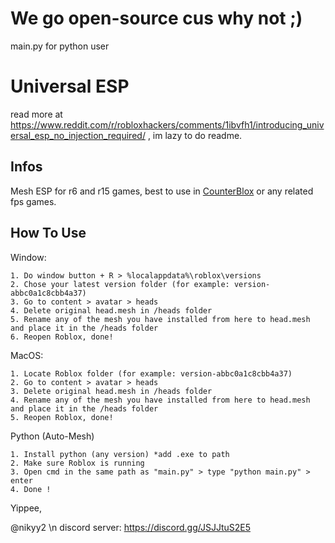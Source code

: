 # We go open-source cus why not ;)
main.py for python user

# Universal ESP
read more at https://www.reddit.com/r/robloxhackers/comments/1ibvfh1/introducing_universal_esp_no_injection_required/ , im lazy to do readme.

## Infos
Mesh ESP for r6 and r15 games, best to use in [CounterBlox](https://www.roblox.com/games/301549746/Counter-Blox) or any related fps games.

## How To Use
Window:
```
1. Do window button + R > %localappdata%\roblox\versions
2. Chose your latest version folder (for example: version-abbc0a1c8cbb4a37) 
3. Go to content > avatar > heads
4. Delete original head.mesh in /heads folder
5. Rename any of the mesh you have installed from here to head.mesh and place it in the /heads folder
6. Reopen Roblox, done!
```
MacOS:
```
1. Locate Roblox folder (for example: version-abbc0a1c8cbb4a37)
2. Go to content > avatar > heads
3. Delete original head.mesh in /heads folder
4. Rename any of the mesh you have installed from here to head.mesh and place it in the /heads folder
5. Reopen Roblox, done!
```
Python (Auto-Mesh)
```
1. Install python (any version) *add .exe to path
2. Make sure Roblox is running
3. Open cmd in the same path as "main.py" > type "python main.py" > enter
4. Done !
```

Yippee,

@nikyy2 \n
discord server: https://discord.gg/JSJJtuS2E5
